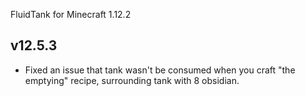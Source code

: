 FluidTank for Minecraft 1.12.2

## v12.5.3

* Fixed an issue that tank wasn't be consumed when you craft "the emptying" recipe, surrounding tank with 8 obsidian.

